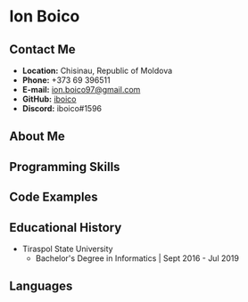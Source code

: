 # **Ion Boico**

## **Contact Me**

+  **Location:** Chisinau, Republic of Moldova
+  **Phone:** +373 69 396511
+  **E-mail:** ion.boico97@gmail.com
+  **GitHub:** [iboico](https://github.com/iboico)
+  **Discord:** iboico#1596

## **About Me**


## **Programming Skills**


## **Code Examples**


## **Educational History**
+ Tiraspol State University
  - Bachelor's Degree in Informatics | Sept 2016 - Jul 2019
 

## **Languages**

